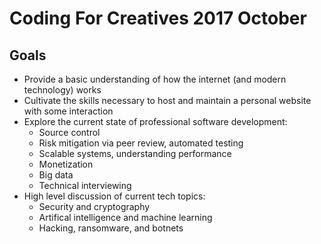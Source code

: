 # Coding For Creatives 2017 October

[](https://github.com/mpaulweeks/cfc2017)

## Goals

- Provide a basic understanding of how the internet (and modern technology) works
- Cultivate the skills necessary to host and maintain a personal website with some interaction
- Explore the current state of professional software development:
  - Source control
  - Risk mitigation via peer review, automated testing
  - Scalable systems, understanding performance
  - Monetization
  - Big data
  - Technical interviewing
- High level discussion of current tech topics:
  - Security and cryptography
  - Artifical intelligence and machine learning
  - Hacking, ransomware, and botnets
